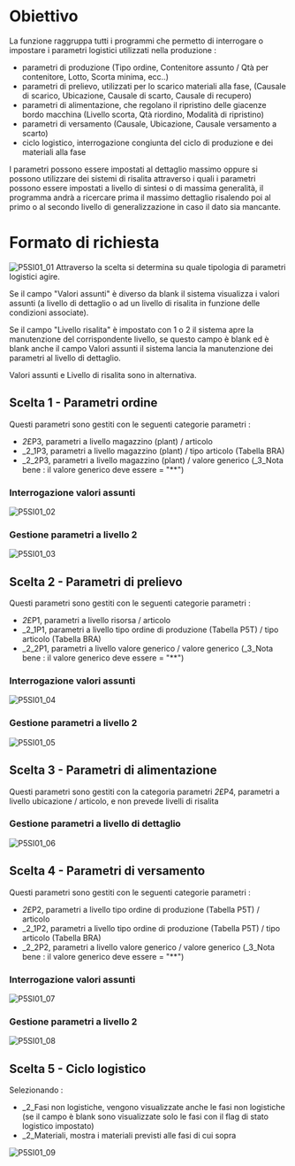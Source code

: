 # Obiettivo
La funzione raggruppa tutti i programmi che permetto di interrogare o impostare i parametri logistici utilizzati nella produzione : 
 * parametri di produzione (Tipo ordine, Contenitore assunto / Qtà per contenitore, Lotto, Scorta minima, ecc..)
 * parametri di prelievo, utilizzati per lo scarico materiali alla fase, (Causale di scarico, Ubicazione, Causale di scarto, Causale di recupero)
 * parametri di alimentazione, che regolano il ripristino delle giacenze bordo macchina (Livello scorta, Qtà riordino, Modalità di ripristino)
 * parametri di versamento (Causale, Ubicazione, Causale versamento a scarto)
 * ciclo logistico, interrogazione congiunta del ciclo di produzione e dei materiali alla fase

I parametri possono essere impostati al dettaglio massimo oppure si possono utilizzare dei sistemi di risalita attraverso i quali i parametri possono essere impostati a livello di sintesi o di massima generalità, il programma andrà a ricercare prima il massimo dettaglio risalendo poi al primo o al secondo livello di generalizzazione in caso il dato sia mancante.

# Formato di richiesta
![P5SI01_01](http://localhost:3000/immagini/MBDOC_OGG-P_P5SI01/P5SI01_01.png)
Attraverso la scelta si determina su quale tipologia di parametri logistici agire.

Se il campo "Valori assunti" è diverso da blank il sistema visualizza i valori assunti (a livello di dettaglio o ad un livello di risalita in funzione delle condizioni associate).

Se il campo "Livello risalita" è impostato con 1 o 2 il sistema apre la manutenzione del corrispondente livello, se questo campo è blank ed è blank anche il campo Valori assunti il sistema lancia la manutenzione dei parametri al livello di dettaglio.

Valori assunti e Livello di risalita sono in alternativa.

## Scelta 1 - Parametri ordine
Questi parametri sono gestiti con le seguenti categorie parametri : 
 * _2_£P3, parametri a livello magazzino (plant) / articolo
 * _2_1P3, parametri a livello magazzino (plant) / tipo articolo (Tabella BRA)
 * _2_2P3, parametri a livello magazzino (plant) / valore generico (_3_Nota bene :  il valore generico deve essere = "**")

### Interrogazione valori assunti
![P5SI01_02](http://localhost:3000/immagini/MBDOC_OGG-P_P5SI01/P5SI01_02.png)
### Gestione parametri a livello 2
![P5SI01_03](http://localhost:3000/immagini/MBDOC_OGG-P_P5SI01/P5SI01_03.png)
## Scelta 2 - Parametri di prelievo
Questi parametri sono gestiti con le seguenti categorie parametri : 
 * _2_£P1, parametri a livello risorsa / articolo
 * _2_1P1, parametri a livello tipo ordine di produzione (Tabella P5T) / tipo articolo (Tabella BRA)
 * _2_2P1, parametri a livello valore generico  / valore generico (_3_Nota bene :  il valore generico deve essere = "**")

### Interrogazione valori assunti
![P5SI01_04](http://localhost:3000/immagini/MBDOC_OGG-P_P5SI01/P5SI01_04.png)
### Gestione parametri a livello 2
![P5SI01_05](http://localhost:3000/immagini/MBDOC_OGG-P_P5SI01/P5SI01_05.png)
## Scelta 3 - Parametri di alimentazione
Questi parametri sono gestiti con la categoria parametri _2_£P4, parametri a livello ubicazione / articolo, e non prevede livelli di risalita

### Gestione parametri a livello di dettaglio
![P5SI01_06](http://localhost:3000/immagini/MBDOC_OGG-P_P5SI01/P5SI01_06.png)
## Scelta 4 - Parametri di versamento
Questi parametri sono gestiti con le seguenti categorie parametri : 
 * _2_£P2, parametri a livello tipo ordine di produzione (Tabella P5T) / articolo
 * _2_1P2, parametri a livello tipo ordine di produzione (Tabella P5T) / tipo articolo (Tabella BRA)
 * _2_2P2, parametri a livello valore generico  / valore generico (_3_Nota bene :  il valore generico deve essere = "**")

### Interrogazione valori assunti
![P5SI01_07](http://localhost:3000/immagini/MBDOC_OGG-P_P5SI01/P5SI01_07.png)
### Gestione parametri a livello 2
![P5SI01_08](http://localhost:3000/immagini/MBDOC_OGG-P_P5SI01/P5SI01_08.png)
## Scelta 5 - Ciclo logistico
Selezionando : 
 * _2_Fasi non logistiche, vengono visualizzate anche le fasi non logistiche (se il campo è blank sono visualizzate solo le fasi con il flag di stato logistico impostato)
 * _2_Materiali, mostra i materiali previsti alle fasi di cui sopra

![P5SI01_09](http://localhost:3000/immagini/MBDOC_OGG-P_P5SI01/P5SI01_09.png)